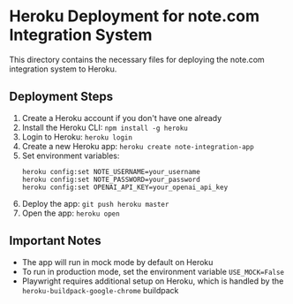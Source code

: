 # Heroku Deployment for note.com Integration System

This directory contains the necessary files for deploying the note.com integration system to Heroku.

## Deployment Steps

1. Create a Heroku account if you don't have one already
2. Install the Heroku CLI: `npm install -g heroku`
3. Login to Heroku: `heroku login`
4. Create a new Heroku app: `heroku create note-integration-app`
5. Set environment variables:
   ```
   heroku config:set NOTE_USERNAME=your_username
   heroku config:set NOTE_PASSWORD=your_password
   heroku config:set OPENAI_API_KEY=your_openai_api_key
   ```
6. Deploy the app: `git push heroku master`
7. Open the app: `heroku open`

## Important Notes

- The app will run in mock mode by default on Heroku
- To run in production mode, set the environment variable `USE_MOCK=False`
- Playwright requires additional setup on Heroku, which is handled by the `heroku-buildpack-google-chrome` buildpack
